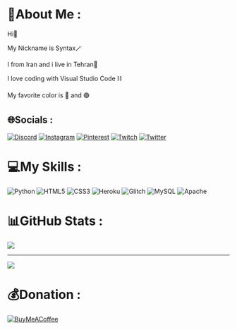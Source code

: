 # 💫About Me :
Hi👋 

My Nickname is Syntax🪄 

I from Iran and i live in Tehran🎈 

I love coding with Visual Studio Code ⛓️ 

My favorite color is 🔴 and 🟢 

## 🌐Socials :
[![Discord](https://img.shields.io/badge/Discord-%237289DA.svg?logo=discord&logoColor=white)](https://discord.gg/vSteXckfnZ) [![Instagram](https://img.shields.io/badge/Instagram-%23E4405F.svg?logo=Instagram&logoColor=white)](https://instagram.com/s3pehr._____) [![Pinterest](https://img.shields.io/badge/Pinterest-%23E60023.svg?logo=Pinterest&logoColor=white)](https://pinterest.com/sepehrxz) [![Twitch](https://img.shields.io/badge/Twitch-%239146FF.svg?logo=Twitch&logoColor=white)](https://twitch.tv/sepewhr_12) [![Twitter](https://img.shields.io/badge/Twitter-%231DA1F2.svg?logo=Twitter&logoColor=white)](https://twitter.com/Sepehr4113) 

# 💻My Skills :
![Python](https://img.shields.io/badge/python-3670A0?style=for-the-badge&logo=python&logoColor=ffdd54) ![HTML5](https://img.shields.io/badge/html5-%23E34F26.svg?style=for-the-badge&logo=html5&logoColor=white) ![CSS3](https://img.shields.io/badge/css3-%231572B6.svg?style=for-the-badge&logo=css3&logoColor=white) ![Heroku](https://img.shields.io/badge/heroku-%23430098.svg?style=for-the-badge&logo=heroku&logoColor=white) ![Glitch](https://img.shields.io/badge/glitch-%233333FF.svg?style=for-the-badge&logo=glitch&logoColor=white) ![MySQL](https://img.shields.io/badge/mysql-%2300f.svg?style=for-the-badge&logo=mysql&logoColor=white) ![Apache](https://img.shields.io/badge/apache-%23D42029.svg?style=for-the-badge&logo=apache&logoColor=white)
# 📊GitHub Stats :
![](https://github-readme-stats.vercel.app/api/top-langs/?username=Sepehrdn&theme=dark&hide_border=false&include_all_commits=false&count_private=false&layout=compact)

---
[![](https://visitcount.itsvg.in/api?id=Sepehrdn&icon=4&color=12)](https://visitcount.itsvg.in)

  # 💰Donation :
  [![BuyMeACoffee](https://img.shields.io/badge/Buy%20Me%20a%20Coffee-ffdd00?style=for-the-badge&logo=buy-me-a-coffee&logoColor=black)](https://www.coffeebede.com/Syntax) 


